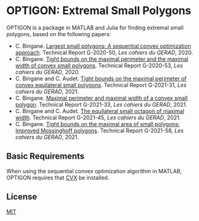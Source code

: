 # OPTIGON: Extremal Small Polygons

OPTIGON is a package in MATLAB and Julia for finding extremal small polygons, based on the following papers:

+ C. Bingane. [Largest small polygons: A sequential convex optimization approach](https://www.researchgate.net/publication/344294193_Largest_small_polygons_A_sequential_convex_optimization_approach). Technical Report G-2020-50, *Les cahiers du GERAD*, 2020.
+ C. Bingane. [Tight bounds on the maximal perimeter and the maximal width of convex small polygons](https://www.researchgate.net/publication/344505728_Tight_bounds_on_the_maximal_perimeter_and_the_maximal_width_of_convex_small_polygons). Technical Report G-2020-53, *Les cahiers du GERAD*, 2020.
+ C. Bingane and C. Audet. [Tight bounds on the maximal perimeter of convex equilateral small polygons](https://www.researchgate.net/publication/351841183_Tight_bounds_on_the_maximal_perimeter_of_convex_equilateral_small_polygons). Technical Report G-2021-31, *Les cahiers du GERAD*, 2021.
+ C. Bingane. [Maximal perimeter and maximal width of a convex small polygon](https://www.researchgate.net/publication/353070519_Maximal_perimeter_and_maximal_width_of_a_convex_small_polygon). Technical Report G-2021-33, *Les cahiers du GERAD*, 2021.
+ C. Bingane and C. Audet. [The equilateral small octagon of maximal width](https://www.researchgate.net/publication/355061968_The_equilateral_small_octagon_of_maximal_width). Technical Report G-2021-45, *Les cahiers du GERAD*, 2021.
+ C. Bingane. [Tight bounds on the maximal area of small polygons: Improved Mossinghoff polygons](https://www.researchgate.net/publication/355494186_Tight_bounds_on_the_maximal_area_of_small_polygons_Improved_Mossinghoff_polygons). Technical Report G-2021-58, *Les cahiers du GERAD*, 2021.

## Basic Requirements

When using the sequential convex optimization algorithm in MATLAB, OPTIGON requires that [CVX](http://cvxr.com/cvx/) be installed.

## License

[MIT](https://github.com/cbingane/optigon/blob/master/LICENSE)

